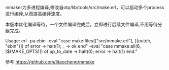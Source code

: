 mmaker为多进程编译,修改自otp/lib/tools/src/make.erl，可以启动多个process进行编译,从而提高编译速度。

本版本优化编译等待，一个文件编译完成后，立即进行后续文件编译,不用等待分组完成。

Usage:
erl -pa ebin -eval "case make:files([\"src/mmake.erl\"], [{outdir, \"ebin\"}]) of error -> halt(1); _ -> ok end" -eval "case mmake:all(8,[$(MAKE_OPTS)]) of up_to_date -> halt(0); error -> halt(1) end."

参考 https://github.com/litaocheng/mmake
